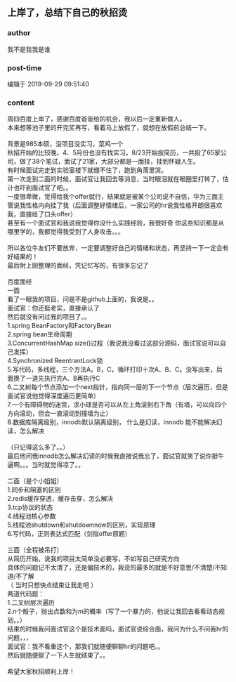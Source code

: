 ## 上岸了，总结下自己的秋招烫
### author 
我不是我我是谁
### post-time 

编辑于  2019-09-29 09:51:40
### content 
<div class="post-topic-des nc-post-content">
 <div>
  周四百度上岸了，感谢百度爸爸给的机会，我以后一定重新做人。
 </div>
 <div>
  本来想等池子里的开完奖再写，看着马上放假了，就想在放假前总结一下。
 </div>
 <div>
  <br/>
 </div>
 <div>
  背景是985本硕，没项目没实习，菜鸡一个
 </div>
 <div>
  秋招开始的比较晚，4、5月份也没有找实习。8/23开始投简历，一共投了65家公司，做了38个笔试，面试了21家，大部分都是一面挂，挂到怀疑人生。
 </div>
 <div>
  有时候面试完走到实验室楼下就绷不住了，跑到角落里哭。
 </div>
 <div>
  第一次走到二面的时候，面试官让我回去等消息，当时眼泪就在眼圈里打转了，估计也吓到面试官了吧。。
 </div>
 <div>
  一度很卑微，觉得给我个offer就行，结果就是被某个公司说不自信，华为三面主管说我性格内向挂了我（后面调整好情绪后，一家公司的hr说我性格开朗很喜欢我，直接给了口头offer）
 </div>
 <div>
  甚至有一个面试官和我说我觉得你没什么实践经验，我很好奇
  <span>
   你这些知识都是从哪里学的，我都觉得我受到了人身攻击。。。
  </span>
 </div>
 <div>
  <span>
   <br/>
  </span>
 </div>
 <div>
  所以各位牛友们不要放弃，一定要调整好自己的情绪和状态，再坚持一下一定会有好结果的！
 </div>
 <div>
  最后附上刚整理的面经，凭记忆写的，有很多忘记了
 </div>
 <div>
  <br/>
 </div>
 <div>
  百度面经
 </div>
 <div>
  一面
 </div>
 <div>
  看了一眼我的项目，问是不是github上面的，我说是。。
 </div>
 <div>
  面试官：你还挺老实，直接承认了
 </div>
 <div>
  然后就没有问过我的项目了。。
 </div>
 <div>
  1.spring BeanFactory和FactoryBean
 </div>
 <div>
  2.spring bean生命周期
 </div>
 <div>
  3.ConcurrentHashMap size()过程（我说我没看过这部分源码，面试官说可以自己发挥）
 </div>
 <div>
  4.Synchronized ReentrantLock锁
 </div>
 <div>
  5.写代码，多线程，三个方法A，B，C，循环打印十次A、B、C。没写出来，后面换了一道先执行完A、B再执行C
 </div>
 <div>
  6.二叉树每个节点添加一个next指针，指向同一层的下一个节点（层次遍历，但是面试官说他觉得深度遍历更简单）
 </div>
 <div>
  7.一个有障碍物的迷宫，求小球是否可以从左上角滚到右下角（有墙，可以向四个方向滚动，但会一直滚动到撞墙为止）
 </div>
 <div>
  8.数据库隔离级别，innodb默认隔离级别，
  <span>
   什么是幻读，innodb
  </span>
  能不能解决幻读，怎么解决
 </div>
 <div>
  <br/>
 </div>
 <div>
  （只记得这么多了。。）
 </div>
 <div>
  最后他问我innodb怎么解决幻读的时候我直接说我忘了，面试官就笑了说你挺牛逼啊。。。当时就觉得凉了。。
 </div>
 <div>
  <br/>
 </div>
 <div>
  二面（是个小姐姐）
 </div>
 <div>
  1.同步和阻塞的区别
 </div>
 <div>
  2.redis缓存穿透，缓存击穿，怎么解决
 </div>
 <div>
  3.tcp协议的状态
 </div>
 <div>
  4.线程池核心参数
 </div>
 <div>
  5.线程池shutdown和shutdownnow的区别，实现原理
 </div>
 <div>
  6.写代码，正则表达式匹配（剑指offer原题）
 </div>
 <div>
  <br/>
 </div>
 <div>
  三面（全程被吊打）
 </div>
 <div>
  从简历开始，说我的项目太简单没必要写，不如写自己研究方向
 </div>
 <div>
  具体的问题记不太清了，还是偏技术的，我说的最多的就是不好意思/不清楚/不知道/不了解
 </div>
 <div>
  （
  <span>
   当时只想快点结束让我走吧
  </span>
  ）
 </div>
 <div>
  两道代码题：
 </div>
 <div>
  1.二叉树层次遍历
 </div>
 <div>
  2.n个骰子，抛出点数和为m的概率（写了一个暴力的，他说让我回去看看动态规划。。）
 </div>
 <div>
  结束的时候我问面试官这个是技术面吗，面试官说综合面，我问为什么不问我hr的问题，，，
 </div>
 <div>
  面试官：我不看重这个，那我们就随便聊聊hr的问题吧。。
 </div>
 <div>
  然后就随便聊了一下人生就结束了。。
 </div>
 <div>
  <br/>
 </div>
 <div>
  希望大家秋招顺利上岸！
 </div>
</div>

